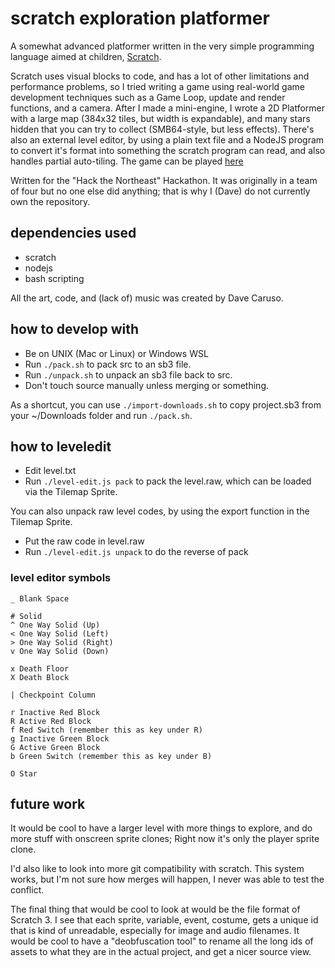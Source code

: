 # scratch exploration platformer
A somewhat advanced platformer written in the very simple programming
language aimed at children, [Scratch][scratch].

Scratch uses visual blocks to code, and has a lot of other limitations
and performance problems, so I tried writing a game using real-world
game development techniques such as a Game Loop, update and render
functions, and a camera. After I made a mini-engine, I wrote a
2D Platformer with a large map (384x32 tiles, but width is expandable),
and many stars hidden that you can try to collect (SMB64-style, but
less effects). There's also an external level editor, by using a
plain text file and a NodeJS program to convert it's format into
something the scratch program can read, and also handles partial
auto-tiling. The game can be played [here][GAME]

Written for the "Hack the Northeast" Hackathon. It was originally in
a team of four but no one else did anything; that is why I (Dave) do
not currently own the repository.

[scratch]: https://en.wikipedia.org/wiki/Scratch_(programming_language)
[GAME]: https://scratch.mit.edu/projects/402547160

## dependencies used
- scratch
- nodejs
- bash scripting

All the art, code, and (lack of) music was created by Dave Caruso.

## how to develop with
- Be on UNIX (Mac or Linux) or Windows WSL
- Run `./pack.sh` to pack src to an sb3 file.
- Run `./unpack.sh` to unpack an sb3 file back to src.
- Don't touch source manually unless merging or something.

As a shortcut, you can use `./import-downloads.sh` to copy project.sb3
from your ~/Downloads folder and run `./pack.sh`.

## how to leveledit
- Edit level.txt
- Run `./level-edit.js pack` to pack the level.raw, which can be loaded via the Tilemap Sprite.

You can also unpack raw level codes, by using the export function in the Tilemap Sprite.
- Put the raw code in level.raw
- Run `./level-edit.js unpack` to do the reverse of pack

### level editor symbols
```
_ Blank Space

# Solid
^ One Way Solid (Up)
< One Way Solid (Left)
> One Way Solid (Right)
v One Way Solid (Down)

x Death Floor
X Death Block

| Checkpoint Column

r Inactive Red Block
R Active Red Block
f Red Switch (remember this as key under R)
g Inactive Green Block
G Active Green Block
b Green Switch (remember this as key under B)

O Star
```

## future work
It would be cool to have a larger level with more things to explore,
and do more stuff with onscreen sprite clones; Right now it's only
the player sprite clone.

I'd also like to look into more git compatibility with scratch. This
system works, but I'm not sure how merges will happen, I never was
able to test the conflict.

The final thing that would be cool to look at would be the file format
of Scratch 3. I see that each sprite, variable, event, costume, gets
a unique id that is kind of unreadable, especially for image and audio
filenames. It would be cool to have a "deobfuscation tool" to rename
all the long ids of assets to what they are in the actual project, and
get a nicer source view.

